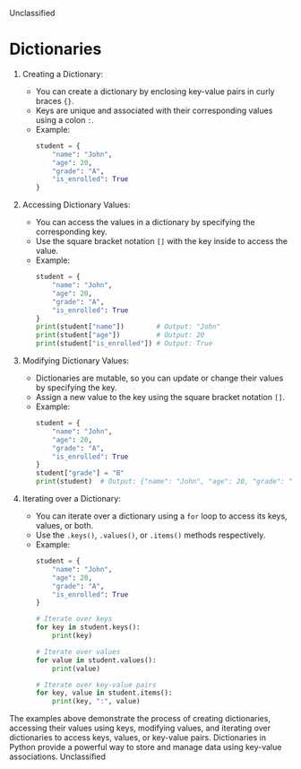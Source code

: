 Unclassified
# Dictionaries
1. Creating a Dictionary:
   * You can create a dictionary by enclosing key-value pairs in curly braces `{}`.
   * Keys are unique and associated with their corresponding values using a colon `:`.
   * Example:
     ```python
     student = {
         "name": "John",
         "age": 20,
         "grade": "A",
         "is_enrolled": True
     }
     ```

2. Accessing Dictionary Values:
   * You can access the values in a dictionary by specifying the corresponding key.
   * Use the square bracket notation `[]` with the key inside to access the value.
   * Example:
     ```python
     student = {
         "name": "John",
         "age": 20,
         "grade": "A",
         "is_enrolled": True
     }
     print(student["name"])        # Output: "John"
     print(student["age"])         # Output: 20
     print(student["is_enrolled"]) # Output: True
     ```

3. Modifying Dictionary Values:
   * Dictionaries are mutable, so you can update or change their values by specifying the key.
   * Assign a new value to the key using the square bracket notation `[]`.
   * Example:
     ```python
     student = {
         "name": "John",
         "age": 20,
         "grade": "A",
         "is_enrolled": True
     }
     student["grade"] = "B"
     print(student)  # Output: {"name": "John", "age": 20, "grade": "B", "is_enrolled": True}
     ```

4. Iterating over a Dictionary:
   * You can iterate over a dictionary using a `for` loop to access its keys, values, or both.
   * Use the `.keys()`, `.values()`, or `.items()` methods respectively.
   * Example:
     ```python
     student = {
         "name": "John",
         "age": 20,
         "grade": "A",
         "is_enrolled": True
     }
     
     # Iterate over keys
     for key in student.keys():
         print(key)
     
     # Iterate over values
     for value in student.values():
         print(value)
     
     # Iterate over key-value pairs
     for key, value in student.items():
         print(key, ":", value)
     ```

The examples above demonstrate the process of creating dictionaries, accessing their values using keys, modifying values, and iterating over dictionaries to access keys, values, or key-value pairs. Dictionaries in Python provide a powerful way to store and manage data using key-value associations.
Unclassified
